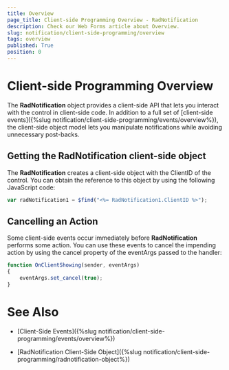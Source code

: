 ```yaml
---
title: Overview
page_title: Client-side Programming Overview - RadNotification
description: Check our Web Forms article about Overview.
slug: notification/client-side-programming/overview
tags: overview
published: True
position: 0
---
```


# Client-side Programming Overview



The **RadNotification** object provides a client-side API that lets you interact with the control in client-side code. In addition to a full set of [client-side events]({%slug notification/client-side-programming/events/overview%}), the client-side object model lets you manipulate notifications while avoiding unnecessary post-backs.

## Getting the RadNotification client-side object

The **RadNotification** creates a client-side object with the ClientID of the control. You can obtain the reference to this object by using the following JavaScript code:

````JavaScript
var radNotification1 = $find("<%= RadNotification1.ClientID %>");
````



## Cancelling an Action

Some client-side events occur immediately before **RadNotification** performs some action. You can use these events to cancel the impending action by using the cancel property of the eventArgs passed to the handler:

````JavaScript
function OnClientShowing(sender, eventArgs)
{
    eventArgs.set_cancel(true);
}
````



# See Also

 * [Client-Side Events]({%slug notification/client-side-programming/events/overview%})

 * [RadNotification Client-Side Object]({%slug notification/client-side-programming/radnotification-object%})
